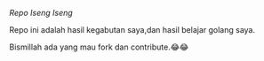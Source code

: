 _Repo Iseng Iseng_

Repo ini adalah hasil kegabutan saya,dan hasil belajar golang saya.

Bismillah ada yang mau fork dan contribute.😂😂
